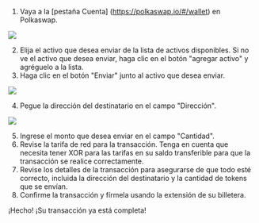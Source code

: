 1. Vaya a la [pestaña Cuenta] (https://polkaswap.io/#/wallet) en Polkaswap.

![](/.gitbook/assets/account-tab.png)

2. Elija el activo que desea enviar de la lista de activos disponibles. Si no ve el activo que desea enviar, haga clic en el botón "agregar activo" y agréguelo a la lista.
3. Haga clic en el botón "Enviar" junto al activo que desea enviar.

![](/.gitbook/assets/polkaswap-send.png)

4. Pegue la dirección del destinatario en el campo "Dirección".

![](/.gitbook/assets/polkaswap-send-address.png)

5. Ingrese el monto que desea enviar en el campo "Cantidad".
6. Revise la tarifa de red para la transacción. Tenga en cuenta que necesita tener XOR para las tarifas en su saldo transferible para que la transacción se realice correctamente.
7. Revise los detalles de la transacción para asegurarse de que todo esté correcto, incluida la dirección del destinatario y la cantidad de tokens que se envían.
8. Confirme la transacción y fírmela usando la extensión de su billetera.

¡Hecho! ¡Su transacción ya está completa!
